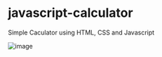 # javascript-calculator
Simple Caculator using HTML, CSS and Javascript

![image](https://user-images.githubusercontent.com/84715134/185456806-0af21d1b-8119-43cf-ae4d-542e5928282d.png)

